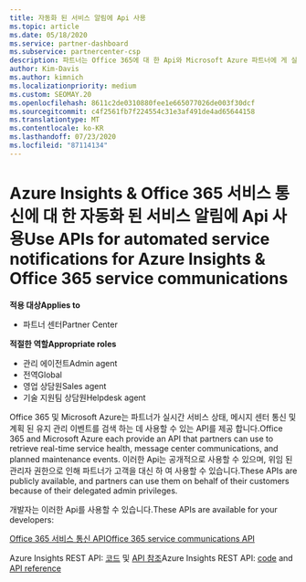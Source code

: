 ```yaml
---
title: 자동화 된 서비스 알림에 Api 사용
ms.topic: article
ms.date: 05/18/2020
ms.service: partner-dashboard
ms.subservice: partnercenter-csp
description: 파트너는 Office 365에 대 한 Api와 Microsoft Azure 파트너에 게 실시간 서비스 상태, 메시지 센터 통신 및 계획 된 유지 관리 이벤트를 사용할 수 있습니다.
author: Kim-Davis
ms.author: kimnich
ms.localizationpriority: medium
ms.custom: SEOMAY.20
ms.openlocfilehash: 8611c2de0310880fee1e665077026de003f30dcf
ms.sourcegitcommit: c4f2561fb7f224554c31e3af491de4ad65644158
ms.translationtype: MT
ms.contentlocale: ko-KR
ms.lasthandoff: 07/23/2020
ms.locfileid: "87114134"
---
```

# <a name="use-apis-for-automated-service-notifications-for-azure-insights--office-365-service-communications"></a><span data-ttu-id="330e7-103">Azure Insights & Office 365 서비스 통신에 대 한 자동화 된 서비스 알림에 Api 사용</span><span class="sxs-lookup"><span data-stu-id="330e7-103">Use APIs for automated service notifications for Azure Insights & Office 365 service communications</span></span>

<span data-ttu-id="330e7-104">**적용 대상**</span><span class="sxs-lookup"><span data-stu-id="330e7-104">**Applies to**</span></span>

-  <span data-ttu-id="330e7-105">파트너 센터</span><span class="sxs-lookup"><span data-stu-id="330e7-105">Partner Center</span></span>

<span data-ttu-id="330e7-106">**적절한 역할**</span><span class="sxs-lookup"><span data-stu-id="330e7-106">**Appropriate roles**</span></span>

- <span data-ttu-id="330e7-107">관리 에이전트</span><span class="sxs-lookup"><span data-stu-id="330e7-107">Admin agent</span></span>
- <span data-ttu-id="330e7-108">전역</span><span class="sxs-lookup"><span data-stu-id="330e7-108">Global</span></span> 
- <span data-ttu-id="330e7-109">영업 상담원</span><span class="sxs-lookup"><span data-stu-id="330e7-109">Sales agent</span></span>
- <span data-ttu-id="330e7-110">기술 지원팀 상담원</span><span class="sxs-lookup"><span data-stu-id="330e7-110">Helpdesk agent</span></span>

<span data-ttu-id="330e7-111">Office 365 및 Microsoft Azure는 파트너가 실시간 서비스 상태, 메시지 센터 통신 및 계획 된 유지 관리 이벤트를 검색 하는 데 사용할 수 있는 API를 제공 합니다.</span><span class="sxs-lookup"><span data-stu-id="330e7-111">Office 365 and Microsoft Azure each provide an API that partners can use to retrieve real-time service health, message center communications, and planned maintenance events.</span></span> <span data-ttu-id="330e7-112">이러한 Api는 공개적으로 사용할 수 있으며, 위임 된 관리자 권한으로 인해 파트너가 고객을 대신 하 여 사용할 수 있습니다.</span><span class="sxs-lookup"><span data-stu-id="330e7-112">These APIs are publicly available, and partners can use them on behalf of their customers because of their delegated admin privileges.</span></span>

<span data-ttu-id="330e7-113">개발자는 이러한 Api를 사용할 수 있습니다.</span><span class="sxs-lookup"><span data-stu-id="330e7-113">These APIs are available for your developers:</span></span>

[<span data-ttu-id="330e7-114">Office 365 서비스 통신 API</span><span class="sxs-lookup"><span data-stu-id="330e7-114">Office 365 service communications API</span></span>](https://go.microsoft.com/fwlink/p/?LinkId=616899)

<span data-ttu-id="330e7-115">Azure Insights REST API: [코드](https://go.microsoft.com/fwlink/p/?LinkId=617299) 및 [API 참조](https://go.microsoft.com/fwlink/p/?LinkId=617300)</span><span class="sxs-lookup"><span data-stu-id="330e7-115">Azure Insights REST API: [code](https://go.microsoft.com/fwlink/p/?LinkId=617299) and [API reference](https://go.microsoft.com/fwlink/p/?LinkId=617300)</span></span>

 

 



